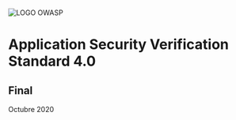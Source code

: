 #

![LOGO OWASP](../images/owasp_logo_1c_notext.png)

# Application Security Verification Standard 4.0

## Final

Octubre 2020
